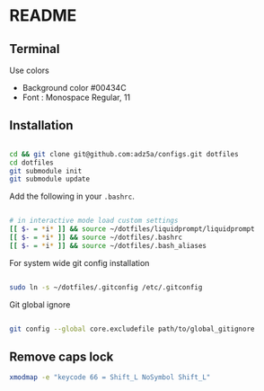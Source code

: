 # README

## Terminal

Use colors
- Background color #00434C
- Font : Monospace Regular, 11

## Installation

```bash

cd && git clone git@github.com:adz5a/configs.git dotfiles
cd dotfiles
git submodule init
git submodule update

```

Add the following in your `.bashrc`.

```bash

# in interactive mode load custom settings
[[ $- = *i* ]] && source ~/dotfiles/liquidprompt/liquidprompt
[[ $- = *i* ]] && source ~/dotfiles/.bashrc
[[ $- = *i* ]] && source ~/dotfiles/.bash_aliases

```

For system wide git config installation

```bash

sudo ln -s ~/dotfiles/.gitconfig /etc/.gitconfig

```

Git global ignore

```bash

git config --global core.excludefile path/to/global_gitignore

```

## Remove caps lock

```bash
xmodmap -e "keycode 66 = Shift_L NoSymbol Shift_L" 
```
